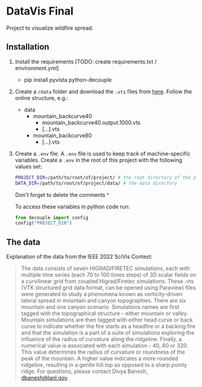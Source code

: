 # DataVis Final
Project to visualize wildfire spread.

## Installation
1. Install the requirements [TODO: create requirements.txt / environment.yml]
   - pip install pyvista python-decouple

2. Create a `/data` folder and download the `.vts` files from [here](https://wifire-data.sdsc.edu/data/SciVis2022/).
   Follow the online structure, e.g.:
   - data
     - mountain_backcurve40
       - mountain_backcurve40.output.1000.vts
       - [...].vts
     - mountain_backcurve80
       - [...].vts
3. Create a `.env` file.
   A `.env` file is used to keep track of machine-specific variables. Create a
   `.env` in the root of this project with the following values set:
   ```bash
   PROJECT_DIR=/path/to/root/of/project/ # the root directory of the project
   DATA_DIR=/path/to/root/of/project/data/ # the data directory
   ```
   Don't forget to delete the comments ^

   To access these variables in python code run:
   ```python
   from decouple import config
   config("PROJECT_DIR")
   ```
## The data
Explanation of the data from the IEEE 2022 SciVis Contest:

> The data consists of seven HIGRAD/FIRETEC simulations, each with
> multiple time series (each 70 to 100 times steps) of 3D scalar fields
> on a curvilinear grid from coupled Higrad/Firetec simulations. These
> .vts (VTK structured grid data format, can be opened using Paraview)
> files were generated to study a phenomena known as vorticity-driven
> lateral spread in mountain and canyon topographies. There are six
> mountain and one canyon scenario. Simulations names are first tagged
> with the topographical structure - either mountain or valley. Mountain
> simulations are then tagged with either head curve or back curve to
> indicate whether the fire starts as a headfire or a backing fire and
> that the simulation is a part of a suite of simulations exploring the
> influence of the radius of curvature along the ridgeline. Finally, a
> numerical value is associated with each simulation - 40, 80 or 320. This
> value determines the radius of curvature or roundness of the peak of the
> mountain. A higher value indicates a more rounded ridgeline, resulting
> in a gentle hill top as opposed to a sharp pointy ridge. For questions,
> please contact Divya Banesh, dbanesh@lanl.gov.
